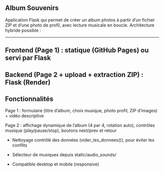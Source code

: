 Album Souvenirs
---------------
Application Flask qui permet de créer un album photos à partir d’un fichier ZIP et d’une photo de profil, avec lecture musicale en boucle.
Architecture hybride possible :

 -----------------------------------------------------------
 Frontend (Page 1) : statique (GitHub Pages) ou servi par Flask 
 -----------------------------------------------------------
 Backend (Page 2 + upload + extraction ZIP) : Flask (Render)    
 -----------------------------------------------------------

Fonctionnalités
---------------
Page 1 : formulaire (titre d’album, choix musique, photo profil, ZIP d’images) + vidéo descriptive

Page 2 : affichage dynamique de l’album (4 par 4, rotation auto), contrôles musique (play/pause/stop), boutons next/prev et retour

- Nettoyage contrôlé des données (vider_les_donnees()), pour éviter les conflits

- Sélecteur de musiques depuis static/audio_sounds/

- Compatible desktop et mobile (responsive)


